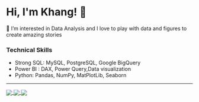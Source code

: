 # Hi, I'm Khang! 👋

👀 I’m interested in Data Analysis and I love to play with data and figures to create amazing stories

### **Technical Skills**
- Strong SQL: MySQL, PostgreSQL, Google BigQuery
- Power BI : DAX, Power Query,Data visualization
- Python: Pandas, NumPy, MatPlotLib, Seaborn
***

<a href="https://github.com/danhkhanglamdata/FinanceProject-SalesKPI">
  <!-- Change the `github-readme-stats.anuraghazra1.vercel.app` to `github-readme-stats.vercel.app`  -->
  <img align="center" src="https://github-readme-stats.anuraghazra1.vercel.app/api/pin/?username=danhkhanglamdata&repo=FinanceProject-SalesKPI&theme=radical" />
</a>   

<a href="https://github.com/danhkhanglamdata/Sales-Performance-Analysis">
  <!-- Change the `github-readme-stats.anuraghazra1.vercel.app` to `github-readme-stats.vercel.app`  -->
  <img align="center" src="https://github-readme-stats.anuraghazra1.vercel.app/api/pin/?username=danhkhanglamdata&repo=Sales-Performance-Analysis&theme=merko" />
</a> 

<a href="https://github.com/danhkhanglamdata/RFM-Segment-Analysis">
  <!-- Change the `github-readme-stats.anuraghazra1.vercel.app` to `github-readme-stats.vercel.app`  -->
  <img align="center" src="https://github-readme-stats.anuraghazra1.vercel.app/api/pin/?username=danhkhanglamdata&repo=RFM-Segment-Analysis&theme=gruvbox" />
</a> 

